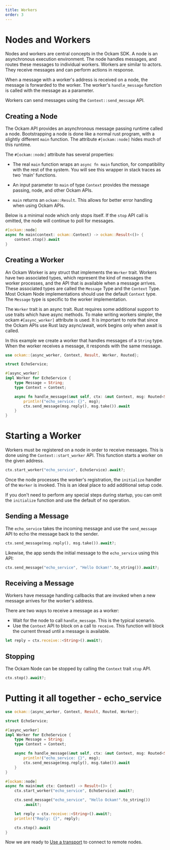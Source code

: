 ```yaml
---
title: Workers
order: 3
---
```


# Nodes and Workers

Nodes and workers are central concepts in the Ockam SDK. A node is an asynchronous execution environment. The node handles
messages, and routes these messages to individual workers. Workers are similar to actors. They receive messages and can
perform actions in response.

When a message with a worker's address is received on a node, the message is forwarded to the worker. The worker's `handle_message`
function is called with the message as a parameter.

Workers can send messages using the `Context::send_message` API.

## Creating a Node

The Ockam API provides an asynchronous message passing runtime called a node.
Bootstrapping a node is done like a normal rust program, with a slightly different `main` function. The attribute `#[ockam::node]` hides
much of this runtime.

The `#[ockam::node]` attribute has several properties:

- The real `main` function wraps an `async fn main` function, for compatibility with the rest of the system. You will see
  this wrapper in stack traces as two 'main' functions.
- An input parameter to `main` of type `Context` provides the message passing, node, and other Ockam APIs.

- `main` returns an `ockam::Result`. This allows for better error handling when using Ockam APIs.

Below is a minimal node which only stops itself. If the `stop` API call is omitted, the node will continue to poll for messages.

```rust
#[ockam::node]
async fn main(context: ockam::Context) -> ockam::Result<()> {
    context.stop().await
}
```

## Creating a Worker

An Ockam Worker is any struct that implements the `Worker` trait. Workers have two associated types, which represent the
kind of messages the worker processes, and the API that is available when a message arrives. These associated types are
called the `Message` Type and the `Context` Type. Most Ockam Node implementations should use the default `Context` type.
The `Message` type is specific to the worker implementation.

The `Worker` trait is an async trait. Rust requires some additional support to use traits which have async methods. To
make writing workers simpler, the ockam `#[async_worker]` attribute is used. It is important to note that since the Ockam
APIs use Rust lazy async/await, work begins only when await is called.

In this example we create a worker that handles messages of a `String` type. When the worker receives a message, it responds
with the same message.

```rust
use ockam::{async_worker, Context, Result, Worker, Routed};

struct EchoService;

#[async_worker]
impl Worker for EchoService {
    type Message = String;
    type Context = Context;

    async fn handle_message(&mut self, ctx: &mut Context, msg: Routed<String>) -> Result<()> {
        println!("echo_service: {}", msg);
        ctx.send_message(msg.reply(), msg.take()).await
    }
}
```

# Starting a Worker

Workers must be registered on a node in order to receive messages. This is done using the `Context::start_worker` API.
This function starts a worker on the given address.

```rust
ctx.start_worker("echo_service", EchoService).await?;
```

Once the node processes the worker's registration, the `initialize` handler of the `Worker` is invoked. This is an ideal
place to add additional setup code.

If you don't need to perform any special steps during startup, you can omit the `initialize` function and use the default of no operation.

## Sending a Message

The `echo_service` takes the incoming message and use the `send_message` API to echo the message back to
the sender.

```rust
ctx.send_message(msg.reply(), msg.take()).await?;
```

Likewise, the app sends the initial message to the `echo_service` using this API:
```rust
ctx.send_message("echo_service", "Hello Ockam!".to_string()).await?;
```

## Receiving a Message

Workers have message handling callbacks that are invoked when a new message arrives for the worker's address.

There are two ways to receive a message as a worker:
- Wait for the node to call `handle_message`. This is the typical scenario.
- Use the `Context` API to block on a call to `receive`. This function will block the current thread until a message is available.

```rust
let reply = ctx.receive::<String>().await?;
```

## Stopping

The Ockam Node can be stopped by calling the `Context` trait `stop` API.

```rust
ctx.stop().await?;
```

# Putting it all together - echo_service

```rust
use ockam::{async_worker, Context, Result, Routed, Worker};

struct EchoService;

#[async_worker]
impl Worker for EchoService {
    type Message = String;
    type Context = Context;

    async fn handle_message(&mut self, ctx: &mut Context, msg: Routed<String>) -> Result<()> {
        println!("echo_service: {}", msg);
        ctx.send_message(msg.reply(), msg.take()).await
    }
}

#[ockam::node]
async fn main(mut ctx: Context) -> Result<()> {
    ctx.start_worker("echo_service", EchoService).await?;

    ctx.send_message("echo_service", "Hello Ockam!".to_string())
        .await?;

    let reply = ctx.receive::<String>().await?;
    println!("Reply: {}", reply);

    ctx.stop().await
}

```

Now we are ready to <a href="02-transports">Use a transport</a> to connect to remote nodes.

